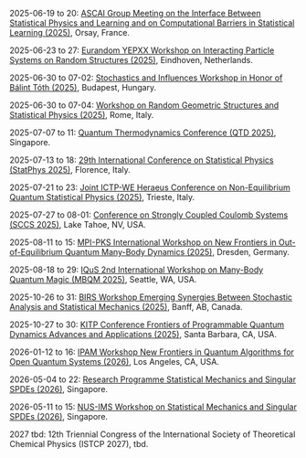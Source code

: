 2025-06-19 to 20: [ASCAI Group Meeting on the Interface Between Statistical Physics and Learning and on Computational Barriers in Statistical Learning (2025)](https://www.imo.universite-paris-saclay.fr/fr/conf/ascai-meeting/ "This meeting explores statistical physics and machine learning, focusing on phase transitions, optimization landscapes, and computational barriers. Topics include high-dimensional inference, neural network dynamics, and AI applications, emphasizing statistical physics insights."), Orsay, France.

2025-06-23 to 27: [Eurandom YEPXX Workshop on Interacting Particle Systems on Random Structures (2025)](https://www.eurandom.tue.nl/event/yepxx-interacting-particle-systems-on-random-structures/ "YEPXX 2025 focuses on interacting particle systems on random structures, covering random walks, spin systems, and stochastic networks. Topics include phase transitions, random graphs, and applications in statistical physics, emphasizing probabilistic modeling of complex systems."), Eindhoven, Netherlands.

2025-06-30 to 07-02: [Stochastics and Influences Workshop in Honor of Bálint Tóth (2025)](https://erdoscenter.renyi.hu/events/stochastics-and-influences-workshop "This workshop honors Bálint Tóth, focusing on stochastic processes, random walks, and interacting systems. Topics include stochastic differential equations, mixing times, and applications in statistical physics, emphasizing probabilistic advancements in stochastic modeling."), Budapest, Hungary.

2025-06-30 to 07-04: [Workshop on Random Geometric Structures and Statistical Physics (2025)](https://sites.google.com/view/random-geometric-structures/ "This workshop focuses on random geometric structures, covering stochastic geometry, percolation, and random graphs. Topics include spatial processes, statistical mechanics, and applications in network science, emphasizing probabilistic models for geometric and physical systems."), Rome, Italy.

2025-07-07 to 11: [Quantum Thermodynamics Conference (QTD 2025)](https://qtd2025.quantumlah.org "QTD 2025 focuses on quantum thermodynamics, covering quantum heat engines, entropy production, and open quantum systems. Topics include quantum thermal machines, fluctuation theorems, and applications in quantum technologies, emphasizing theoretical and experimental quantum thermodynamic principles."), Singapore.

2025-07-13 to 18: [29th International Conference on Statistical Physics (StatPhys 2025)](https://statphys29.org "StatPhys 2025 explores statistical physics, covering phase transitions, disordered systems, and stochastic processes. Topics include non-equilibrium dynamics, complex networks, and applications in biophysics and materials, emphasizing theoretical and computational statistical mechanics advancements."), Florence, Italy.

2025-07-21 to 23: [Joint ICTP-WE Heraeus Conference on Non-Equilibrium Quantum Statistical Physics (2025)](https://indico.ictp.it/event/10855 "This conference focuses on non-equilibrium quantum statistical physics, covering quantum transport, open quantum systems, and thermalization. Topics include quantum many-body dynamics, applications in condensed matter, emphasizing theoretical and computational non-equilibrium quantum phenomena."), Trieste, Italy.

2025-07-27 to 08-01: [Conference on Strongly Coupled Coulomb Systems (SCCS 2025)](https://event.fourwaves.com/sccs2025/pages "SCCS 2025 focuses on strongly coupled Coulomb systems, covering dense plasmas, dusty plasmas, and warm dense matter. Topics include plasma thermodynamics, ion correlations, and applications in fusion and astrophysics, emphasizing theoretical and computational plasma physics."), Lake Tahoe, NV, USA.

2025-08-11 to 15: [MPI-PKS International Workshop on New Frontiers in Out-of-Equilibrium Quantum Many-Body Dynamics (2025)](https://www.pks.mpg.de/qudyn25 "Explores out-of-equilibrium quantum many-body dynamics, covering thermalization, quantum chaos, and driven systems. Topics include quantum simulators, entanglement dynamics, and applications in condensed matter physics, emphasizing theoretical and computational approaches."), Dresden, Germany.

2025-08-18 to 29: [IQuS 2nd International Workshop on Many-Body Quantum Magic (MBQM 2025)](https://iqus.uw.edu/events/iqus-workshop-2025-2/ "Examines many-body quantum systems with a focus on quantum magic, covering entanglement, quantum complexity, and non-stabilizer states. Topics include quantum computing and condensed matter applications, emphasizing theoretical and computational insights."), Seattle, WA, USA.

2025-10-26 to 31: [BIRS Workshop Emerging Synergies Between Stochastic Analysis and Statistical Mechanics (2025)](https://www.birs.ca/events/2025/5-day-workshops/25w5367 "This workshop explores synergies between stochastic analysis and statistical mechanics, covering random processes, phase transitions, and stochastic modeling. Topics include applications in disordered systems, biophysics, and materials science, emphasizing probabilistic methods for complex system dynamics."), Banff, AB, Canada.

2025-10-27 to 30: [KITP Conference Frontiers of Programmable Quantum Dynamics Advances and Applications (2025)](https://www.kitp.ucsb.edu/activities/finestructure-c25 "Investigates programmable quantum dynamics, covering quantum simulation, many-body systems, and quantum control. Topics include quantum algorithms, non-equilibrium dynamics, and applications in condensed matter and quantum computing, emphasizing theoretical and experimental progress."), Santa Barbara, CA, USA.

2026-01-12 to 16: [IPAM Workshop New Frontiers in Quantum Algorithms for Open Quantum Systems (2026)](https://www.ipam.ucla.edu/programs/workshops/new-frontiers-in-quantum-algorithms-for-open-quantum-systems/ "This workshop explores quantum algorithms for open quantum systems, covering dissipative dynamics, quantum master equations, and quantum simulation. Topics include applications in condensed matter, quantum chemistry, and physics, emphasizing computational methods for modeling open quantum systems."), Los Angeles, CA, USA.

2026-05-04 to 22: [Research Programme Statistical Mechanics and Singular SPDEs (2026)](https://ims.nus.edu.sg/events/statistics_singularspdes/ "This programme explores statistical mechanics and singular SPDEs, covering stochastic processes, phase transitions, and random fields. Topics include applications in condensed matter, fluid dynamics, and disordered systems, emphasizing probabilistic and computational methods for singular stochastic systems."), Singapore.

2026-05-11 to 15: [NUS-IMS Workshop on Statistical Mechanics and Singular SPDEs (2026)](https://ims.nus.edu.sg/events/statistics_singularspdes/ "Covers statistical mechanics and singular stochastic PDEs. Topics include stochastic processes, singular equations, and applications in physics and complex systems modeling."), Singapore.

2027 tbd: 12th Triennial Congress of the International Society of Theoretical Chemical Physics (ISTCP 2027), tbd.

